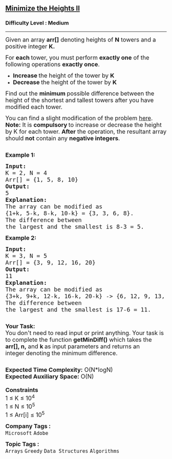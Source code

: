 <h2><a href="https://practice.geeksforgeeks.org/problems/minimize-the-heights3351/1?page=1&category[]=Arrays&sortBy=submissions">Minimize the Heights II</a></h2><h3>Difficulty Level : Medium</h3><hr><div class="problems_problem_content__Xm_eO"><p><span style="font-size: 18px;">Given an array <strong>arr[]</strong>&nbsp;denoting heights of <strong>N</strong> towers and a positive integer <strong>K. </strong></span></p>
<p><span style="font-size: 18px;">For <strong>each </strong>tower, you must perform <strong>exactly one</strong> of the following operations <strong>exactly once</strong>.</span></p>
<ul>
<li><span style="font-size: 18px;"><strong>Increase </strong>the height of the tower by <strong>K</strong></span></li>
<li><span style="font-size: 18px;"><strong>Decrease </strong>the height of the tower by <strong>K</strong></span></li>
</ul>
<p><span style="font-size: 18px;">Find out the <strong>minimum </strong>possible difference between the height&nbsp;of the shortest and tallest towers after you have modified each tower.</span></p>
<p><span style="font-size: 18px;">You can find a slight modification of the problem&nbsp;<a href="https://practice.geeksforgeeks.org/problems/minimize-the-heights-i/1/">here</a>.<br><strong>Note:</strong> It is <strong>compulsory </strong>to increase or decrease the height by K for each tower. <strong>After</strong> the operation, the resultant array should <strong>not</strong> contain any <strong>negative integers</strong>.</span></p>
<p><br><span style="font-size: 18px;"><strong>Example 1:</strong></span></p>
<pre><span style="font-size: 18px;"><strong>Input:
</strong>K = 2, N = 4
Arr[] = {1, 5, 8, 10}
<strong>Output:</strong>
5
<strong>Explanation:</strong>
The array can be modified as <br>{1+k, 5-k, 8-k, 10-k} = {3, 3, 6, 8}. <br>The difference between 
the largest and the smallest is 8-3 = 5.
</span></pre>
<p><span style="font-size: 18px;"><strong>Example 2:</strong></span></p>
<pre><span style="font-size: 18px;"><strong>Input:
</strong>K = 3, N = 5
Arr[] = {3, 9, 12, 16, 20}
<strong>Output:</strong>
11
<strong>Explanation:</strong>
The array can be modified as<br></span><span style="font-size: 18px;">{3+k, 9+k, 12-k, 16-k, 20-k} -&gt; {6,&nbsp;12,&nbsp;9,&nbsp;13,&nbsp;17}. <br>The difference between 
the largest and the smallest is 17-6 = 11.&nbsp;
</span></pre>
<p><br><span style="font-size: 18px;"><strong>Your Task:</strong><br>You don't need to read input or print anything. Your task is to complete the function&nbsp;<strong>getMinDiff()</strong>&nbsp;which takes the <strong>arr[], n,</strong>&nbsp;and&nbsp;<strong>k&nbsp;</strong>as input parameters and returns an integer&nbsp;denoting the minimum difference.</span></p>
<p><br><span style="font-size: 18px;"><strong>Expected Time Complexity:</strong>&nbsp;O(N*logN)<br><strong>Expected Auxiliary Space:</strong>&nbsp;O(N)<br><br><strong>Constraints</strong><br>1 ≤ K&nbsp;≤ 10<sup>4</sup><br>1 ≤ N&nbsp;≤ 10<sup>5</sup><br>1 ≤ Arr[i] ≤ 10<sup>5</sup></span></p></div><p><span style=font-size:18px><strong>Company Tags : </strong><br><code>Microsoft</code>&nbsp;<code>Adobe</code>&nbsp;<br><p><span style=font-size:18px><strong>Topic Tags : </strong><br><code>Arrays</code>&nbsp;<code>Greedy</code>&nbsp;<code>Data Structures</code>&nbsp;<code>Algorithms</code>&nbsp;